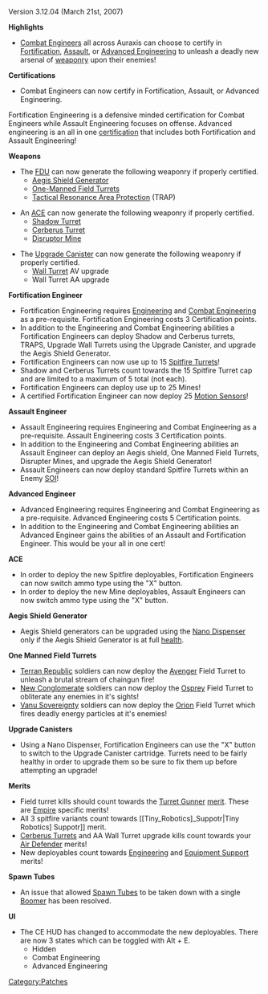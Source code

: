 Version 3.12.04 (March 21st, 2007)

**Highlights**

- [Combat Engineers](Combat_Engineering.md "wikilink") all across Auraxis
  can choose to certify in
  [Fortification](Fortification_Engineering.md "wikilink"),
  [Assault](Assault_Engineering.md "wikilink"), or [Advanced
  Engineering](Advanced_Engineering.md "wikilink") to unleash a deadly
  new arsenal of [weaponry](weapon.md "wikilink") upon their enemies!

**Certifications**

- Combat Engineers can now certify in Fortification, Assault, or
  Advanced Engineering.

Fortification Engineering is a defensive minded certification for Combat
Engineers while Assault Engineering focuses on offense. Advanced
engineering is an all in one [certification](certification.md "wikilink")
that includes both Fortification and Assault Engineering!

**Weapons**

- The [FDU](FDU.md "wikilink") can now generate the following weaponry if
  properly certified.
  - [Aegis Shield Generator](Aegis_Shield_Generator.md "wikilink")
  - [One-Manned Field Turrets](One-Manned_Field_Turret.md "wikilink")
  - [Tactical Resonance Area
    Protection](Tactical_Resonance_Area_Protection.md "wikilink")
    (TRAP)

<!-- -->

- An [ACE](ACE.md "wikilink") can now generate the following weaponry if
  properly certified.
  - [Shadow Turret](Shadow_Turret.md "wikilink")
  - [Cerberus Turret](Cerberus_Turret.md "wikilink")
  - [Disruptor Mine](Disruptor_Mine.md "wikilink")

<!-- -->

- The [Upgrade Canister](Upgrade_Canister.md "wikilink") can now generate
  the following weaponry if properly certified.
  - [Wall Turret](Phalanx.md "wikilink") AV upgrade
  - Wall Turret AA upgrade

**Fortification Engineer**

- Fortification Engineering requires
  [Engineering](Engineering.md "wikilink") and [Combat
  Engineering](Combat_Engineering.md "wikilink") as a pre-requisite.
  Fortification Engineering costs 3 Certification points.
- In addition to the Engineering and Combat Engineering abilities a
  Fortification Engineers can deploy Shadow and Cerberus turrets,
  TRAPS, Upgrade Wall Turrets using the Upgrade Canister, and upgrade
  the Aegis Shield Generator.
- Fortification Engineers can now use up to 15 [Spitfire
  Turrets](#Spitfire_Turret "wikilink")!
- Shadow and Cerberus Turrets count towards the 15 Spitfire Turret cap
  and are limited to a maximum of 5 total (not each).
- Fortification Engineers can deploy use up to 25 Mines!
- A certified Fortification Engineer can now deploy 25 [Motion
  Sensors](#Motion_Sensor "wikilink")!

**Assault Engineer**

- Assault Engineering requires Engineering and Combat Engineering as a
  pre-requisite. Assault Engineering costs 3 Certification points.
- In addition to the Engineering and Combat Engineering abilities an
  Assault Engineer can deploy an Aegis shield, One Manned Field
  Turrets, Disrupter Mines, and upgrade the Aegis Shield Generator!
- Assault Engineers can now deploy standard Spitfire Turrets within an
  Enemy [SOI](SOI.md "wikilink")!

**Advanced Engineer**

- Advanced Engineering requires Engineering and Combat Engineering as
  a pre-requisite. Advanced Engineering costs 5 Certification points.
- In addition to the Engineering and Combat Engineering abilities an
  Advanced Engineer gains the abilities of an Assault and
  Fortification Engineer. This would be your all in one cert!

**ACE**

- In order to deploy the new Spitfire deployables, Fortification
  Engineers can now switch ammo type using the "X" button.
- In order to deploy the new Mine deployables, Assault Engineers can
  now switch ammo type using the "X" button.

**Aegis Shield Generator**

- Aegis Shield generators can be upgraded using the [Nano
  Dispenser](Nano_Dispenser.md "wikilink") only if the Aegis Shield
  Generator is at full [health](health.md "wikilink").

**One Manned Field Turrets**

- [Terran Republic](Terran_Republic.md "wikilink") soldiers can now
  deploy the [Avenger](Avenger.md "wikilink") Field Turret to unleash a
  brutal stream of chaingun fire!
- [New Conglomerate](New_Conglomerate.md "wikilink") soldiers can now
  deploy the [Osprey](Osprey.md "wikilink") Field Turret to obliterate
  any enemies in it's sights!
- [Vanu Sovereignty](Vanu_Sovereignty.md "wikilink") soldiers can now
  deploy the [Orion](Orion.md "wikilink") Field Turret which fires deadly
  energy particles at it's enemies!

**Upgrade Canisters**

- Using a Nano Dispenser, Fortification Engineers can use the "X"
  button to switch to the Upgrade Canister cartridge. Turrets need to
  be fairly healthy in order to upgrade them so be sure to fix them up
  before attempting an upgrade!

**Merits**

- Field turret kills should count towards the [Turret
  Gunner](Turret_Gunner.md "wikilink")
  [merit](Merit_Commendations.md "wikilink"). These are
  [Empire](Empire.md "wikilink") specific merits!
- All 3 spitfire variants count towards
  \[\[Tiny_Robotics\]\_Suppotr\|Tiny Robotics\] Suppotr\]\] merit.
- [Cerberus Turrets](Cerberus_Turret.md "wikilink") and AA Wall Turret
  upgrade kills count towards your [Air
  Defender](Air_Defender.md "wikilink") merits!
- New deployables count towards
  [Engineering](</Engineering_(Merit)> "wikilink") and [Equipment
  Support](Equipment_Support.md "wikilink") merits!

**Spawn Tubes**

- An issue that allowed [Spawn Tubes](Spawn_Tube.md "wikilink") to be
  taken down with a single [Boomer](#Boomer "wikilink") has been
  resolved.

**UI**

- The CE HUD has changed to accommodate the new deployables. There are
  now 3 states which can be toggled with Alt + E.
  - Hidden
  - Combat Engineering
  - Advanced Engineering

[Category:Patches](Category:Patches.md "wikilink")
